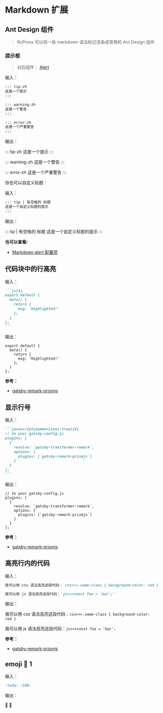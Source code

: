 # Markdown 扩展

## Ant Design 组件

> RcPress 可以将一些 markdown 语法标记渲染成常用的 Ant Design 组件

### 提示框

> 对应组件： [Alert](https://ant.design/components/alert-cn/)

输入：

```markdown
::: tip-zh
这是一个提示
:::

::: warning-zh
这是一个警告
:::

::: error-zh
这是一个严重警告
:::
```

输出：

::: tip-zh
这是一个提示
:::

::: warning-zh
这是一个警告
:::

::: error-zh
这是一个严重警告
:::

你也可以自定义标题：

输入：

```markdown
::: tip | 有空格的 标题
这是一个自定义标题的提示
:::
```

输出：

::: tip | 有空格的 标题
这是一个自定义标题的提示
:::

**也可以查看:**

- [Markdown alert 配置项](../config/#alert)

## 代码块中的行高亮

输入：

````markdown
```js{4}
export default {
  data() {
    return {
      msg: 'Highlighted!'
    };
  }
};
```
````

输出：

```js{4}
export default {
  data() {
    return {
      msg: 'Highlighted!'
    };
  }
};
```

**参考：**

- [gatsby-remark-prismjs](https://www.npmjs.com/package/gatsby-remark-prismjs#line-highlighting)

## 显示行号

输入：

````markdown
```javascript{numberLines:true}{4}
// In your gatsby-config.js
plugins: [
  {
    resolve: `gatsby-transformer-remark`,
    options: {
      plugins: [`gatsby-remark-prismjs`]
    }
  }
];
```
````

输出：

```javascript{numberLines:true}{4}
// In your gatsby-config.js
plugins: [
  {
    resolve: `gatsby-transformer-remark`,
    options: {
      plugins: [`gatsby-remark-prismjs`]
    }
  }
];
```

**参考：**

- [gatsby-remark-prismjs](https://www.npmjs.com/package/gatsby-remark-prismjs#optional-add-line-numbering)

## 高亮行内的代码

输入：

```markdown
我可以用 css 语法高亮这段代码：`css>>>.some-class { background-color: red }`

我可以用 js 语法高亮这段代码：`js>>>const foo = 'bar';`
```

输出：

我可以用 css 语法高亮这段代码：`css>>>.some-class { background-color: red }`

我可以用 js 语法高亮这段代码：`js>>>const foo = 'bar';`

**参考：**

- [gatsby-remark-prismjs](https://www.npmjs.com/package/gatsby-remark-prismjs#inline-code-blocks)

## emoji :tada: 1

输入：

```markdown
:tada: :100:
```

输出：

:tada: :100:
